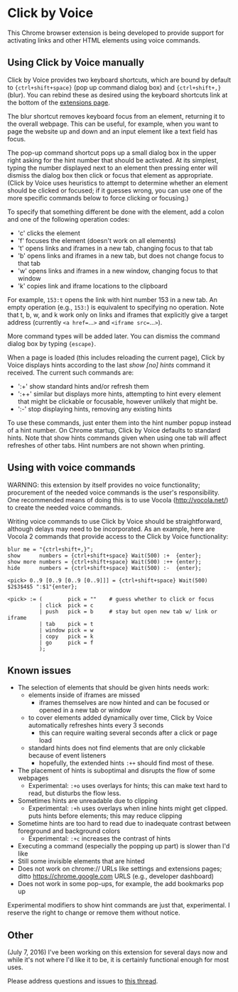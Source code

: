 # Click by Voice

This Chrome browser extension is being developed to provide support
for activating links and other HTML elements using voice commands.


## Using Click by Voice manually

Click by Voice provides two keyboard shortcuts, which are bound by
default to `{ctrl+shift+space}` (pop up command dialog box) and
`{ctrl+shift+,}` (blur).  You can rebind these as desired using the
keyboard shortcuts link at the bottom of the <a
href="chrome://extensions/">extensions page</a>.

The blur shortcut removes keyboard focus from an element, returning it
to the overall webpage.  This can be useful, for example, when you want
to page the website up and down and an input element like a text field
has focus.

The pop-up command shortcut pops up a small dialog box in the upper
right asking for the hint number that should be activated.  At its
simplest, typing the number displayed next to an element then pressing
enter will dismiss the dialog box then click or focus that element as
appropriate.  (Click by Voice uses heuristics to attempt to determine
whether an element should be clicked or focused; if it guesses wrong,
you can use one of the more specific commands below to force clicking or
focusing.)

To specify that something different be done with the element, add a
colon and one of the following operation codes:

* 'c' clicks the element
* 'f' focuses the element (doesn't work on all elements)
* 't' opens links and iframes in a new tab, changing focus to that tab
* 'b' opens links and iframes in a new tab, but does not change focus to
that tab
* 'w' opens links and iframes in a new window, changing focus to that window
* 'k' copies link and iframe locations to the clipboard

For example, `153:t` opens the link with hint number 153 in a new tab.
An empty operation (e.g., `153:`) is equivalent to specifying no
operation.  Note that t, b, w, and k work only on links and iframes that
explicitly give a target address (currently `<a href=`...`>` and
`<iframe src=`...`>`).

More command types will be added later.  You can dismiss the command
dialog box by typing `{escape}`.

When a page is loaded (this includes reloading the current page), Click
by Voice displays hints according to the last _show [no] hints_ command
it received.  The current such commands are:

* ':+' show standard hints and/or refresh them
* ':++' similar but displays more hints, attempting to hint every
  element that might be clickable or focusable, however unlikely that
  might be.
* ':-' stop displaying hints, removing any existing hints

To use these commands, just enter them into the hint number popup
instead of a hint number.  On Chrome startup, Click by Voice defaults to
standard hints.  Note that show hints commands given when using one tab
will affect refreshes of other tabs.  Hint numbers are not shown when
printing.


## Using with voice commands

WARNING: this extension by itself provides no voice functionality;
procurement of the needed voice commands is the user's
responsibility. One recommended means of doing this is to use Vocola
(http://vocola.net/) to create the needed voice commands.

Writing voice commands to use Click by Voice should be straightforward,
although delays may need to be incorporated.  As an example, here are
Vocola 2 commands that provide access to the Click by Voice
functionality:

    blur me = "{ctrl+shift+,}";
    show      numbers = {ctrl+shift+space} Wait(500) :+  {enter};
    show more numbers = {ctrl+shift+space} Wait(500) :++ {enter};
    hide      numbers = {ctrl+shift+space} Wait(500) :-  {enter};
    
    <pick> 0..9 [0..9 [0..9 [0..9]]] = {ctrl+shift+space} Wait(500) $2$3$4$5 ":$1"{enter};
    
    <pick> := (        pick = ""    # guess whether to click or focus
              | click  pick = c
              | push   pick = b     # stay but open new tab w/ link or iframe
              | tab    pick = t
              | window pick = w
              | copy   pick = k
              | go     pick = f
              );


## Known issues

* The selection of elements that should be given hints needs work:
  * elements inside of iframes are missed
    * iframes themselves are now hinted and can be focused or opened in a new tab or window
  * to cover elements added dynamically over time, Click by Voice
    automatically refreshes hints every 3 seconds
    * this can require waiting several seconds after a click or page load
  * standard hints does not find elements that are only clickable
    because of event listeners
    * hopefully, the extended hints `:++` should find most of these.
* The placement of hints is suboptimal and disrupts the flow of some webpages
  * Experimental: `:+o` uses overlays for hints; this can make text hard
    to read, but disturbs the flow less.
* Sometimes hints are unreadable due to clipping
  * Experimental: `:+h` uses overlays when inline hints might get
    clipped.
puts hints before elements; this may reduce clipping
* Sometime hints are too hard to read due to inadequate contrast between
  foreground and background colors
  * Experimental: `:+c` increases the contrast of hints
* Executing a command (especially the popping up part) is slower than I'd like
* Still some invisible elements that are hinted
* Does not work on chrome:// URLs like settings and extensions pages;
  ditto https://chrome.google.com URLS (e.g., developer dashboard)
* Does not work in some pop-ups, for example, the add bookmarks pop up

Experimental modifiers to show hint commands are just that,
experimental.  I reserve the right to change or remove them without
notice.


## Other

(July 7, 2016) I've been working on this extension for several days now
and while it's not where I'd like it to be, it is certainly functional
enough for most uses.

Please address questions and issues to <a
href="http://www.knowbrainer.com/forums/forum/messageview.cfm?catid=25&threadid=22663">this
thread</a>.
